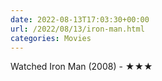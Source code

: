 ```yaml
---
date: 2022-08-13T17:03:30+00:00
url: /2022/08/13/iron-man.html
categories: Movies
---
```

Watched Iron Man (2008) - ★★★




